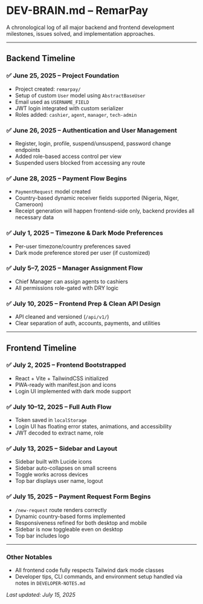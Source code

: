 # DEV-BRAIN.md – RemarPay

A chronological log of all major backend and frontend development milestones, issues solved, and implementation approaches.

---

## Backend Timeline

### ✅ June 25, 2025 – Project Foundation
- Project created: `remarpay/`
- Setup of custom `User` model using `AbstractBaseUser`
- Email used as `USERNAME_FIELD`
- JWT login integrated with custom serializer
- Roles added: `cashier`, `agent`, `manager`, `tech-admin`

### ✅ June 26, 2025 – Authentication and User Management
- Register, login, profile, suspend/unsuspend, password change endpoints
- Added role-based access control per view
- Suspended users blocked from accessing any route

### ✅ June 28, 2025 – Payment Flow Begins
- `PaymentRequest` model created
- Country-based dynamic receiver fields supported (Nigeria, Niger, Cameroon)
- Receipt generation will happen frontend-side only, backend provides all necessary data

### ✅ July 1, 2025 – Timezone & Dark Mode Preferences
- Per-user timezone/country preferences saved
- Dark mode preference stored per user (if customized)

### ✅ July 5–7, 2025 – Manager Assignment Flow
- Chief Manager can assign agents to cashiers
- All permissions role-gated with DRY logic

### ✅ July 10, 2025 – Frontend Prep & Clean API Design
- API cleaned and versioned (`/api/v1/`)
- Clear separation of auth, accounts, payments, and utilities

---

## Frontend Timeline

### ✅ July 2, 2025 – Frontend Bootstrapped
- React + Vite + TailwindCSS initialized
- PWA-ready with manifest.json and icons
- Login UI implemented with dark mode support

### ✅ July 10–12, 2025 – Full Auth Flow
- Token saved in `localStorage`
- Login UI has floating error states, animations, and accessibility
- JWT decoded to extract name, role

### ✅ July 13, 2025 – Sidebar and Layout
- Sidebar built with Lucide icons
- Sidebar auto-collapses on small screens
- Toggle works across devices
- Top bar displays user name, logout

### ✅ July 15, 2025 – Payment Request Form Begins
- `/new-request` route renders correctly
- Dynamic country-based forms implemented
- Responsiveness refined for both desktop and mobile
- Sidebar is now toggleable even on desktop
- Top bar includes logo

---

### Other Notables
- All frontend code fully respects Tailwind dark mode classes
- Developer tips, CLI commands, and environment setup handled via notes in `DEVELOPER-NOTES.md`

_Last updated: July 15, 2025_


